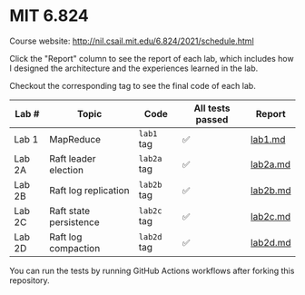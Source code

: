 # MIT 6.824

Course website: http://nil.csail.mit.edu/6.824/2021/schedule.html

Click the "Report" column to see the report of each lab, which includes how I designed the architecture and the experiences learned in the lab.

Checkout the corresponding tag to see the final code of each lab.

| Lab #  | Topic                  | Code        | All tests passed | Report                        |
| ------ | ---------------------- | ----------- | ---------------- | ----------------------------- |
| Lab 1  | MapReduce              | `lab1` tag  | ✅                | [lab1.md](./report/lab1.md)   |
| Lab 2A | Raft leader election   | `lab2a` tag | ✅                | [lab2a.md](./report/lab2a.md) |
| Lab 2B | Raft log replication   | `lab2b` tag | ✅                | [lab2b.md](./report/lab2b.md) |
| Lab 2C | Raft state persistence | `lab2c` tag | ✅                | [lab2c.md](./report/lab2c.md) |
| Lab 2D | Raft log compaction    | `lab2d` tag | ✅                | [lab2d.md](./report/lab2d.md) |

You can run the tests by running GitHub Actions workflows after forking this repository.